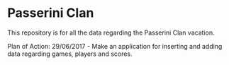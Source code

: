 # Passerini Clan

This repository is for all the data regarding the Passerini Clan vacation.

Plan of Action:
29/06/2017 - Make an application for inserting and adding data regarding games, players and scores.
